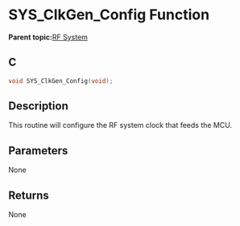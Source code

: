 # SYS\_ClkGen\_Config Function

**Parent topic:**[RF System](GUID-EDAF833A-65A8-4C17-8178-AB52010F5638.md)

## C

```c
void SYS_ClkGen_Config(void);
```

## Description

This routine will configure the RF system clock that feeds the MCU.

## Parameters

None

## Returns

None

